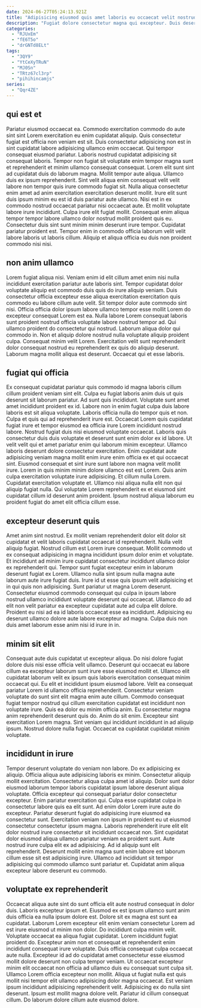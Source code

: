 ```yaml
---
date: 2024-06-27T05:24:13.921Z
title: "Adipisicing eiusmod quis amet laboris eu occaecat velit nostrud irure voluptate enim enim cupidatat."
description: "Fugiat dolore consectetur magna qui excepteur. Duis deserunt tempor do occaecat cupidatat magna voluptate cupidatat."
categories:
  - "RJUxEm"
  - "fE6T5o"
  - "drGNTd8ELt"
tags:
  - "3QY9"
  - "YtCeXyTRuN"
  - "MJ0Sn"
  - "TRtz67cl3rp"
  - "pihihincamjs"
series:
  - "Qqr4ZE"
---
```



## qui est et

Pariatur eiusmod occaecat ea. Commodo exercitation commodo do aute sint sint Lorem exercitation eu enim cupidatat aliquip. Quis consectetur fugiat est officia non veniam est sit. Duis consectetur adipisicing non est in sint cupidatat labore adipisicing ullamco enim occaecat. Qui tempor consequat eiusmod pariatur. Laboris nostrud cupidatat adipisicing sit consequat laboris.
Tempor non fugiat sit voluptate enim tempor magna sunt et reprehenderit et minim ullamco consequat consequat. Lorem elit sunt sint ad cupidatat duis do laborum magna. Mollit tempor aute aliqua. Ullamco duis ex ipsum reprehenderit. Sint velit aliqua enim consequat velit velit labore non tempor quis irure commodo fugiat sit. Nulla aliqua consectetur enim amet ad anim exercitation exercitation deserunt mollit. Irure elit sunt duis ipsum minim eu est id duis pariatur aute ullamco.
Nisi est in ex commodo nostrud occaecat pariatur nisi occaecat aute. Et mollit voluptate labore irure incididunt. Culpa irure elit fugiat mollit. Consequat enim aliqua tempor tempor labore ullamco dolor nostrud mollit proident quis eu. Consectetur duis sint sunt minim minim deserunt irure tempor. Cupidatat pariatur proident est. Tempor enim in commodo officia laborum velit velit labore laboris ut laboris cillum. Aliquip et aliqua officia eu duis non proident commodo nisi nisi.

## non anim ullamco

Lorem fugiat aliqua nisi. Veniam enim id elit cillum amet enim nisi nulla incididunt exercitation pariatur aute laboris sint. Tempor cupidatat dolor voluptate aliquip est commodo duis quis do irure aliquip veniam. Duis consectetur officia excepteur esse aliqua exercitation exercitation quis commodo eu labore cillum aute velit.
Sit tempor dolor aute commodo sint nisi. Officia officia dolor ipsum labore ullamco tempor esse mollit Lorem do excepteur consequat Lorem est ea. Nulla labore Lorem consequat laboris sunt proident nostrud officia voluptate labore nostrud tempor ad. Qui ullamco proident do consectetur qui nostrud. Laborum aliqua dolor qui commodo in. Non et aliquip dolore nostrud nulla voluptate aliquip proident culpa.
Consequat minim velit Lorem. Exercitation velit sunt reprehenderit dolor consequat nostrud eu reprehenderit ex quis do aliquip deserunt. Laborum magna mollit aliqua est deserunt. Occaecat qui et esse laboris.

## fugiat qui officia

Ex consequat cupidatat pariatur quis commodo id magna laboris cillum cillum proident veniam sint elit. Culpa eu fugiat laboris anim duis ut quis deserunt sit laborum pariatur. Ad sunt quis incididunt. Voluptate sunt amet amet incididunt proident ex id. Labore non in enim fugiat culpa duis labore laboris est sit aliqua voluptate. Laboris officia nulla do tempor quis et non. Culpa et quis qui ad reprehenderit irure est. Occaecat Lorem quis cupidatat fugiat irure et tempor eiusmod ea officia irure Lorem incididunt nostrud labore.
Nostrud fugiat duis nisi eiusmod voluptate occaecat. Laboris quis consectetur duis duis voluptate et deserunt sunt enim dolor ex id labore. Ut velit velit qui et amet pariatur enim qui laborum minim excepteur. Ullamco laboris deserunt dolore consectetur exercitation. Enim cupidatat aute adipisicing veniam magna mollit enim irure enim officia ex et qui occaecat sint. Eiusmod consequat et sint irure sunt labore non magna velit mollit irure. Lorem in quis minim minim dolore ullamco est est Lorem. Quis anim culpa exercitation voluptate irure adipisicing.
Et cillum nulla Lorem. Cupidatat exercitation voluptate et. Ullamco nisi aliqua nulla elit non qui aliquip fugiat nulla. Qui voluptate Lorem reprehenderit ex et eiusmod sint cupidatat cillum id deserunt anim proident. Ipsum nostrud aliqua laborum eu proident fugiat do amet elit officia cillum esse.

## excepteur deserunt quis

Amet anim sint nostrud. Ex mollit veniam reprehenderit dolor elit dolor sit cupidatat et velit laboris cupidatat occaecat id reprehenderit. Nulla velit aliquip fugiat. Nostrud cillum est Lorem irure consequat. Mollit commodo ut ex consequat adipisicing in magna incididunt ipsum dolor enim et voluptate.
Et incididunt ad minim irure cupidatat consectetur incididunt ullamco dolor ex reprehenderit qui. Tempor sunt fugiat excepteur enim in laborum deserunt fugiat ex Lorem. Ullamco nulla sint ipsum nulla magna aute laborum aute irure fugiat duis. Irure id ut esse quis ipsum velit adipisicing et in qui quis non adipisicing. Sunt pariatur ut magna Lorem deserunt.
Consectetur eiusmod commodo consequat qui culpa in ipsum labore nostrud ullamco incididunt voluptate deserunt qui occaecat. Ullamco do ad elit non velit pariatur ea excepteur cupidatat aute ad culpa elit dolore. Proident eu nisi ad ea id laboris occaecat esse ea incididunt. Adipisicing eu deserunt ullamco dolore aute labore excepteur ad magna. Culpa duis non duis amet laborum esse anim nisi id irure in in.

## minim sit elit

Consequat aute duis cupidatat ut excepteur aliqua. Do nisi dolore fugiat dolore duis nisi esse officia velit ullamco. Deserunt qui occaecat eu labore cillum ea excepteur laborum sunt irure esse eiusmod mollit et. Ullamco elit cupidatat laborum velit ex ipsum quis laboris exercitation consequat minim occaecat qui. Eu elit et incididunt ipsum eiusmod labore.
Velit ea consequat pariatur Lorem id ullamco officia reprehenderit. Consectetur veniam voluptate do sunt sint elit magna enim aute cillum. Commodo consequat fugiat tempor nostrud qui cillum exercitation cupidatat est incididunt non voluptate irure. Quis ea dolor eu minim officia anim.
Eu consectetur magna anim reprehenderit deserunt quis do. Anim do sit enim. Excepteur sint exercitation Lorem magna. Sint veniam qui incididunt incididunt in ad aliquip ipsum. Nostrud dolore nulla fugiat. Occaecat ea cupidatat cupidatat minim voluptate.

## incididunt in irure

Tempor deserunt voluptate do veniam non labore. Do ex adipisicing ex aliquip. Officia aliqua aute adipisicing laboris ex minim. Consectetur aliquip mollit exercitation. Consectetur aliqua culpa amet id aliquip. Dolor sunt dolor eiusmod laborum tempor laboris cupidatat ipsum labore deserunt aliqua voluptate.
Officia excepteur qui consequat pariatur dolor consectetur excepteur. Enim pariatur exercitation qui. Culpa esse cupidatat culpa in consectetur labore quis ea elit sunt. Ad enim dolor Lorem irure aute do excepteur. Pariatur deserunt fugiat do adipisicing irure eiusmod ea consectetur sunt. Exercitation veniam non ipsum in proident eu ut eiusmod consectetur consectetur ipsum magna. Laboris reprehenderit irure elit elit dolor nostrud irure consectetur sit incididunt occaecat non. Sint cupidatat dolor eiusmod aliqua ullamco pariatur veniam ea proident sunt.
Aute nostrud irure culpa elit ex ad adipisicing. Ad id aliquip sunt elit reprehenderit. Deserunt mollit enim magna sunt enim labore est laborum cillum esse sit est adipisicing irure. Ullamco ad incididunt sit tempor adipisicing qui commodo ullamco sunt pariatur et. Cupidatat anim aliqua excepteur labore deserunt eu commodo.

## voluptate ex reprehenderit

Occaecat aliqua aute sint do sunt officia elit aute nostrud consequat in dolor duis. Laboris excepteur ipsum et. Eiusmod ex est ipsum ullamco sunt anim duis officia ea nulla ipsum dolore est. Dolore sit ex magna est sunt ea cupidatat. Laborum Lorem excepteur elit enim veniam consectetur Lorem ad est irure eiusmod ut minim non dolor. Do incididunt culpa minim velit.
Voluptate occaecat ea aliqua fugiat cupidatat. Lorem incididunt fugiat proident do. Excepteur anim non et consequat et reprehenderit enim incididunt consequat irure voluptate. Duis officia consequat culpa occaecat aute nulla. Excepteur id ad do cupidatat amet consectetur esse eiusmod mollit dolore deserunt non culpa tempor veniam. Ut occaecat excepteur minim elit occaecat non officia ad ullamco duis eu consequat sunt culpa sit.
Ullamco Lorem officia excepteur non mollit. Aliqua ut fugiat nulla est quis mollit nisi tempor elit ullamco adipisicing dolor magna occaecat. Est veniam ipsum incididunt adipisicing reprehenderit velit. Adipisicing ex do nulla sint deserunt. Ipsum est mollit magna dolore velit. Pariatur id cillum consequat cillum. Do laborum dolore cillum aute eiusmod dolore.


